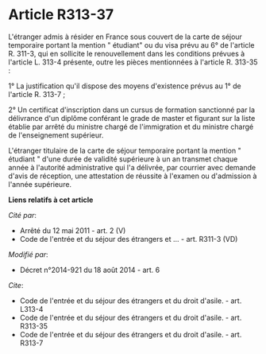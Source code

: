 # Article R313-37

L'étranger admis à résider en France sous couvert de la carte de séjour temporaire portant la mention " étudiant" ou du visa
prévu au 6° de l'article R. 311-3, qui en sollicite le renouvellement dans les conditions prévues à l'article L. 313-4
présente, outre les pièces mentionnées à l'article R. 313-35 : 

1° La justification qu'il dispose des moyens d'existence prévus au 1° de l'article R. 313-7 ; 

2° Un certificat d'inscription dans un cursus de formation sanctionné par la délivrance d'un diplôme conférant le grade de
master et figurant sur la liste établie par arrêté du ministre chargé de l'immigration et du ministre chargé de
l'enseignement supérieur.

L'étranger titulaire de la carte de séjour temporaire portant la mention " étudiant " d'une durée de validité supérieure à un
an transmet chaque année à l'autorité administrative qui l'a délivrée, par courrier avec demande d'avis de réception, une
attestation de réussite à l'examen ou d'admission à l'année supérieure.

**Liens relatifs à cet article**

_Cité par_:

  - Arrêté du 12 mai 2011 - art. 2 (V)
  - Code de l'entrée et du séjour des étrangers et ... - art. R311-3 (VD)

_Modifié par_:

  - Décret n°2014-921 du 18 août 2014 - art. 6

_Cite_:

  - Code de l'entrée et du séjour des étrangers et du droit d'asile. - art. L313-4
  - Code de l'entrée et du séjour des étrangers et du droit d'asile. - art. R313-35
  - Code de l'entrée et du séjour des étrangers et du droit d'asile. - art. R313-7
